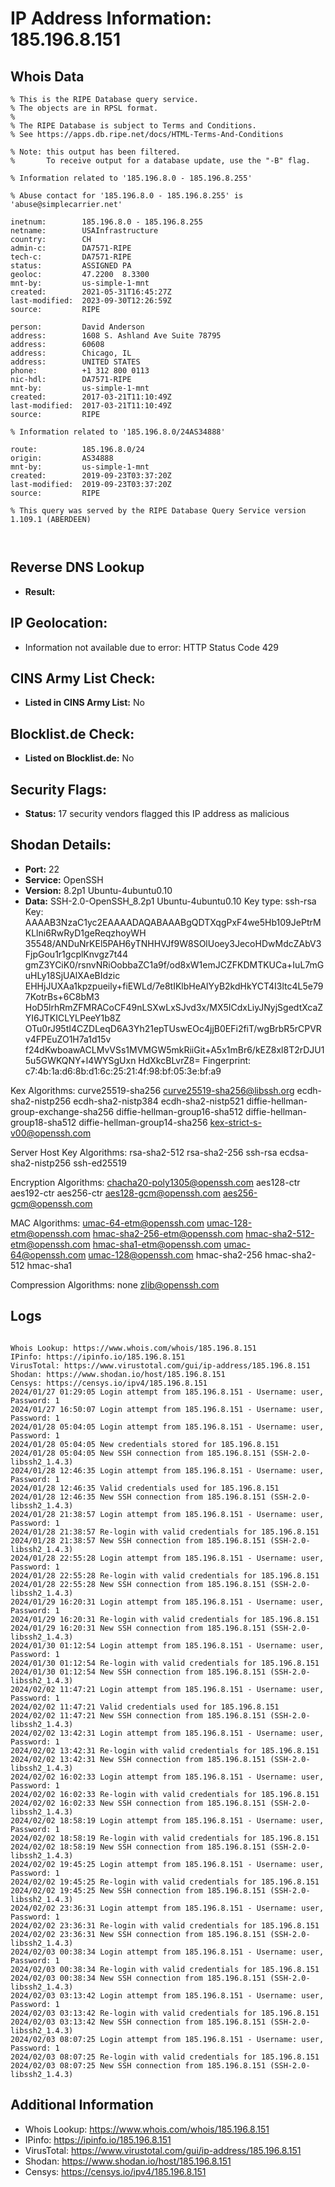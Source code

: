 # IP Address Information: 185.196.8.151

## Whois Data
```
% This is the RIPE Database query service.
% The objects are in RPSL format.
%
% The RIPE Database is subject to Terms and Conditions.
% See https://apps.db.ripe.net/docs/HTML-Terms-And-Conditions

% Note: this output has been filtered.
%       To receive output for a database update, use the "-B" flag.

% Information related to '185.196.8.0 - 185.196.8.255'

% Abuse contact for '185.196.8.0 - 185.196.8.255' is 'abuse@simplecarrier.net'

inetnum:        185.196.8.0 - 185.196.8.255
netname:        USAInfrastructure
country:        CH
admin-c:        DA7571-RIPE
tech-c:         DA7571-RIPE
status:         ASSIGNED PA
geoloc:         47.2200  8.3300
mnt-by:         us-simple-1-mnt
created:        2021-05-31T16:45:27Z
last-modified:  2023-09-30T12:26:59Z
source:         RIPE

person:         David Anderson
address:        1608 S. Ashland Ave Suite 78795
address:        60608
address:        Chicago, IL
address:        UNITED STATES
phone:          +1 312 800 0113
nic-hdl:        DA7571-RIPE
mnt-by:         us-simple-1-mnt
created:        2017-03-21T11:10:49Z
last-modified:  2017-03-21T11:10:49Z
source:         RIPE

% Information related to '185.196.8.0/24AS34888'

route:          185.196.8.0/24
origin:         AS34888
mnt-by:         us-simple-1-mnt
created:        2019-09-23T03:37:20Z
last-modified:  2019-09-23T03:37:20Z
source:         RIPE

% This query was served by the RIPE Database Query Service version 1.109.1 (ABERDEEN)



```
## Reverse DNS Lookup
- **Result:** 

## IP Geolocation:
- Information not available due to error: HTTP Status Code 429

## CINS Army List Check:
- **Listed in CINS Army List:** 
No

## Blocklist.de Check:
- **Listed on Blocklist.de:** 
No

## Security Flags:
- **Status:** 17 security vendors flagged this IP address as malicious

## Shodan Details:
- **Port:** 22
- **Service:** OpenSSH
- **Version:** 8.2p1 Ubuntu-4ubuntu0.10
- **Data:** SSH-2.0-OpenSSH_8.2p1 Ubuntu-4ubuntu0.10
Key type: ssh-rsa
Key: AAAAB3NzaC1yc2EAAAADAQABAAABgQDTXqgPxF4we5Hb109JePtrMKLlni6RwRyD1geReqzhoyWH
35548/ANDuNrKEl5PAH6yTNHHVJf9W8SOlUoey3JecoHDwMdcZAbV3FjpGou1r1gcplKnvgz7t44
gmZ3YCiK0/rsnvNRiOobbaZC1a9f/od8xW1emJCZFKDMTKUCa+IuL7mGuHLy18SjUAlXAeBIdzic
EHHjJUXAa1kpzpueily+fiEWLd/7e8tIKlbHeAlYyB2kdHkYCT4I3ltc4L5e797KotrBs+6C8bM3
HoD5lrhRmZFMRACoCF49nLSXwLxSJvd3x/MX5ICdxLiyJNyjSgedtXcaZYI6JTKICLYLPeeY1b8Z
OTu0rJ95tI4CZDLeqD6A3Yh21epTUswEOc4jjB0EFi2fiT/wgBrbR5rCPVRv4FPEuZO1H7a1d15v
f24dKwboawACLMvVSs1MVMGW5mkRiiGit+A5x1mBr6/kEZ8xl8T2rDJU15u5GWKQNY+l4WYSgUxn
HdXkcBLvrZ8=
Fingerprint: c7:4b:1a:d6:8b:d1:6c:25:21:4f:98:bf:05:3e:bf:a9

Kex Algorithms:
	curve25519-sha256
	curve25519-sha256@libssh.org
	ecdh-sha2-nistp256
	ecdh-sha2-nistp384
	ecdh-sha2-nistp521
	diffie-hellman-group-exchange-sha256
	diffie-hellman-group16-sha512
	diffie-hellman-group18-sha512
	diffie-hellman-group14-sha256
	kex-strict-s-v00@openssh.com

Server Host Key Algorithms:
	rsa-sha2-512
	rsa-sha2-256
	ssh-rsa
	ecdsa-sha2-nistp256
	ssh-ed25519

Encryption Algorithms:
	chacha20-poly1305@openssh.com
	aes128-ctr
	aes192-ctr
	aes256-ctr
	aes128-gcm@openssh.com
	aes256-gcm@openssh.com

MAC Algorithms:
	umac-64-etm@openssh.com
	umac-128-etm@openssh.com
	hmac-sha2-256-etm@openssh.com
	hmac-sha2-512-etm@openssh.com
	hmac-sha1-etm@openssh.com
	umac-64@openssh.com
	umac-128@openssh.com
	hmac-sha2-256
	hmac-sha2-512
	hmac-sha1

Compression Algorithms:
	none
	zlib@openssh.com


## Logs
```

Whois Lookup: https://www.whois.com/whois/185.196.8.151
IPinfo: https://ipinfo.io/185.196.8.151
VirusTotal: https://www.virustotal.com/gui/ip-address/185.196.8.151
Shodan: https://www.shodan.io/host/185.196.8.151
Censys: https://censys.io/ipv4/185.196.8.151
2024/01/27 01:29:05 Login attempt from 185.196.8.151 - Username: user, Password: 1
2024/01/27 16:50:07 Login attempt from 185.196.8.151 - Username: user, Password: 1
2024/01/28 05:04:05 Login attempt from 185.196.8.151 - Username: user, Password: 1
2024/01/28 05:04:05 New credentials stored for 185.196.8.151
2024/01/28 05:04:05 New SSH connection from 185.196.8.151 (SSH-2.0-libssh2_1.4.3)
2024/01/28 12:46:35 Login attempt from 185.196.8.151 - Username: user, Password: 1
2024/01/28 12:46:35 Valid credentials used for 185.196.8.151
2024/01/28 12:46:35 New SSH connection from 185.196.8.151 (SSH-2.0-libssh2_1.4.3)
2024/01/28 21:38:57 Login attempt from 185.196.8.151 - Username: user, Password: 1
2024/01/28 21:38:57 Re-login with valid credentials for 185.196.8.151
2024/01/28 21:38:57 New SSH connection from 185.196.8.151 (SSH-2.0-libssh2_1.4.3)
2024/01/28 22:55:28 Login attempt from 185.196.8.151 - Username: user, Password: 1
2024/01/28 22:55:28 Re-login with valid credentials for 185.196.8.151
2024/01/28 22:55:28 New SSH connection from 185.196.8.151 (SSH-2.0-libssh2_1.4.3)
2024/01/29 16:20:31 Login attempt from 185.196.8.151 - Username: user, Password: 1
2024/01/29 16:20:31 Re-login with valid credentials for 185.196.8.151
2024/01/29 16:20:31 New SSH connection from 185.196.8.151 (SSH-2.0-libssh2_1.4.3)
2024/01/30 01:12:54 Login attempt from 185.196.8.151 - Username: user, Password: 1
2024/01/30 01:12:54 Re-login with valid credentials for 185.196.8.151
2024/01/30 01:12:54 New SSH connection from 185.196.8.151 (SSH-2.0-libssh2_1.4.3)
2024/02/02 11:47:21 Login attempt from 185.196.8.151 - Username: user, Password: 1
2024/02/02 11:47:21 Valid credentials used for 185.196.8.151
2024/02/02 11:47:21 New SSH connection from 185.196.8.151 (SSH-2.0-libssh2_1.4.3)
2024/02/02 13:42:31 Login attempt from 185.196.8.151 - Username: user, Password: 1
2024/02/02 13:42:31 Re-login with valid credentials for 185.196.8.151
2024/02/02 13:42:31 New SSH connection from 185.196.8.151 (SSH-2.0-libssh2_1.4.3)
2024/02/02 16:02:33 Login attempt from 185.196.8.151 - Username: user, Password: 1
2024/02/02 16:02:33 Re-login with valid credentials for 185.196.8.151
2024/02/02 16:02:33 New SSH connection from 185.196.8.151 (SSH-2.0-libssh2_1.4.3)
2024/02/02 18:58:19 Login attempt from 185.196.8.151 - Username: user, Password: 1
2024/02/02 18:58:19 Re-login with valid credentials for 185.196.8.151
2024/02/02 18:58:19 New SSH connection from 185.196.8.151 (SSH-2.0-libssh2_1.4.3)
2024/02/02 19:45:25 Login attempt from 185.196.8.151 - Username: user, Password: 1
2024/02/02 19:45:25 Re-login with valid credentials for 185.196.8.151
2024/02/02 19:45:25 New SSH connection from 185.196.8.151 (SSH-2.0-libssh2_1.4.3)
2024/02/02 23:36:31 Login attempt from 185.196.8.151 - Username: user, Password: 1
2024/02/02 23:36:31 Re-login with valid credentials for 185.196.8.151
2024/02/02 23:36:31 New SSH connection from 185.196.8.151 (SSH-2.0-libssh2_1.4.3)
2024/02/03 00:38:34 Login attempt from 185.196.8.151 - Username: user, Password: 1
2024/02/03 00:38:34 Re-login with valid credentials for 185.196.8.151
2024/02/03 00:38:34 New SSH connection from 185.196.8.151 (SSH-2.0-libssh2_1.4.3)
2024/02/03 03:13:42 Login attempt from 185.196.8.151 - Username: user, Password: 1
2024/02/03 03:13:42 Re-login with valid credentials for 185.196.8.151
2024/02/03 03:13:42 New SSH connection from 185.196.8.151 (SSH-2.0-libssh2_1.4.3)
2024/02/03 08:07:25 Login attempt from 185.196.8.151 - Username: user, Password: 1
2024/02/03 08:07:25 Re-login with valid credentials for 185.196.8.151
2024/02/03 08:07:25 New SSH connection from 185.196.8.151 (SSH-2.0-libssh2_1.4.3)

```
## Additional Information
- Whois Lookup: https://www.whois.com/whois/185.196.8.151
- IPinfo: https://ipinfo.io/185.196.8.151
- VirusTotal: https://www.virustotal.com/gui/ip-address/185.196.8.151
- Shodan: https://www.shodan.io/host/185.196.8.151
- Censys: https://censys.io/ipv4/185.196.8.151


